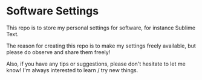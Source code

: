 Software Settings
=================

This repo is to store my personal settings for software, for instance Sublime Text.

The reason for creating this repo is to make my settings freely available, but please do observe and share them freely!

Also, if you have any tips or suggestions, please don't hesitate to let me know! I'm always interested to learn / try new things.